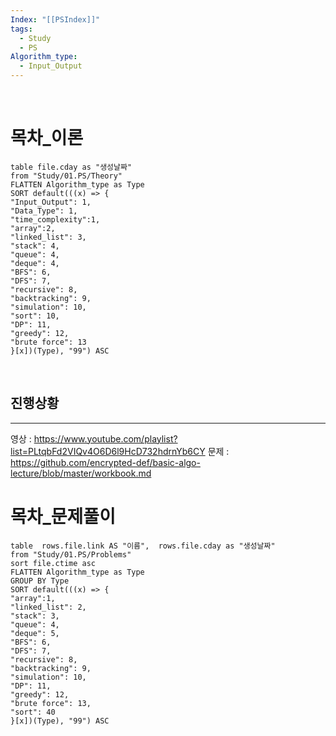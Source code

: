 ```yaml
---
Index: "[[PSIndex]]"
tags:
  - Study
  - PS
Algorithm_type:
  - Input_Output
---
```

   
   
# 목차_이론
```dataview
table file.cday as "생성날짜"
from "Study/01.PS/Theory"
FLATTEN Algorithm_type as Type
SORT default(((x) => {
"Input_Output": 1,
"Data_Type": 1,
"time_complexity":1,
"array":2,
"linked_list": 3,
"stack": 4,
"queue": 4,
"deque": 4,
"BFS": 6,
"DFS": 7,
"recursive": 8,
"backtracking": 9,
"simulation": 10,
"sort": 10,
"DP": 11,
"greedy": 12,
"brute force": 13
}[x])(Type), "99") ASC
```
   
   
## 진행상황
---
영상 :  https://www.youtube.com/playlist?list=PLtqbFd2VIQv4O6D6l9HcD732hdrnYb6CY
문제 : https://github.com/encrypted-def/basic-algo-lecture/blob/master/workbook.md
   
   
   
   
# 목차_문제풀이
```dataview
table  rows.file.link AS "이름",  rows.file.cday as "생성날짜"
from "Study/01.PS/Problems"
sort file.ctime asc
FLATTEN Algorithm_type as Type
GROUP BY Type
SORT default(((x) => {
"array":1,
"linked_list": 2,
"stack": 3,
"queue": 4,
"deque": 5,
"BFS": 6,
"DFS": 7,
"recursive": 8,
"backtracking": 9,
"simulation": 10,
"DP": 11,
"greedy": 12,
"brute force": 13,
"sort": 40
}[x])(Type), "99") ASC
```